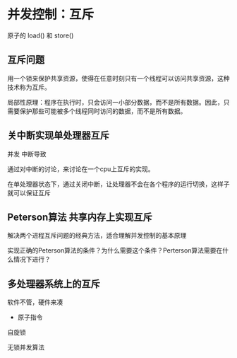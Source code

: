 # 并发控制：互斥
原子的 load() 和 store()

## 互斥问题
用一个锁来保护共享资源，使得在任意时刻只有一个线程可以访问共享资源，这种技术称为互斥。

局部性原理：程序在执行时，只会访问一小部分数据，而不是所有数据。因此，只需要保护那些可能被多个线程同时访问的数据，而不是所有数据。

## 关中断实现单处理器互斥
并发
中断导致

通过对中断的讨论，来讨论在一个cpu上互斥的实现。

在单处理器状态下，通过关闭中断，让处理器不会在各个程序的运行切换，这样子就可以保证互斥

## Peterson算法 共享内存上实现互斥
解决两个进程互斥问题的经典方法，适合理解并发控制的基本原理

实现正确的Peterson算法的条件？为什么需要这个条件？Perterson算法需要在什么情况下进行？

## 多处理器系统上的互斥

软件不管，硬件来凑
- 原子指令

自旋锁

无锁并发算法